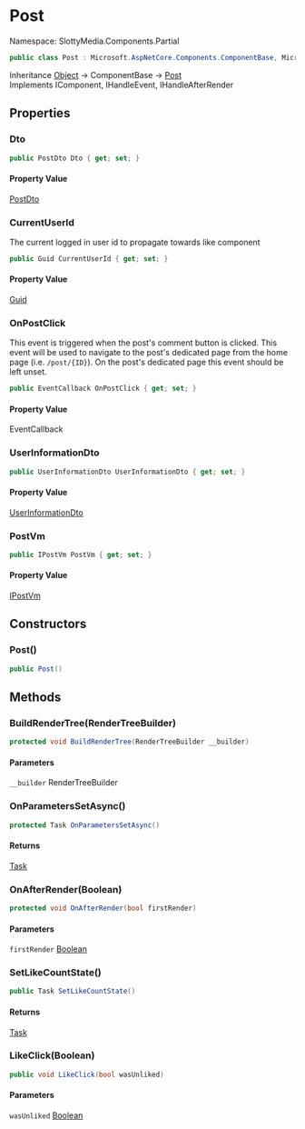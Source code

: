 # Post

Namespace: SlottyMedia.Components.Partial

```csharp
public class Post : Microsoft.AspNetCore.Components.ComponentBase, Microsoft.AspNetCore.Components.IComponent, Microsoft.AspNetCore.Components.IHandleEvent, Microsoft.AspNetCore.Components.IHandleAfterRender
```

Inheritance [Object](https://docs.microsoft.com/en-us/dotnet/api/system.object) → ComponentBase → [Post](./slottymedia.components.partial.post.md)<br>
Implements IComponent, IHandleEvent, IHandleAfterRender

## Properties

### **Dto**

```csharp
public PostDto Dto { get; set; }
```

#### Property Value

[PostDto](./slottymedia.backend.dtos.postdto.md)<br>

### **CurrentUserId**

The current logged in user id to propagate towards like component

```csharp
public Guid CurrentUserId { get; set; }
```

#### Property Value

[Guid](https://docs.microsoft.com/en-us/dotnet/api/system.guid)<br>

### **OnPostClick**

This event is triggered when the post's comment button is clicked.
 This event will be used to navigate to the post's dedicated page from the home page (i.e. `/post/{ID}`).
 On the post's dedicated page this event should be left unset.

```csharp
public EventCallback OnPostClick { get; set; }
```

#### Property Value

EventCallback<br>

### **UserInformationDto**

```csharp
public UserInformationDto UserInformationDto { get; set; }
```

#### Property Value

[UserInformationDto](./slottymedia.backend.dtos.userinformationdto.md)<br>

### **PostVm**

```csharp
public IPostVm PostVm { get; set; }
```

#### Property Value

[IPostVm](./slottymedia.backend.viewmodel.interfaces.ipostvm.md)<br>

## Constructors

### **Post()**

```csharp
public Post()
```

## Methods

### **BuildRenderTree(RenderTreeBuilder)**

```csharp
protected void BuildRenderTree(RenderTreeBuilder __builder)
```

#### Parameters

`__builder` RenderTreeBuilder<br>

### **OnParametersSetAsync()**

```csharp
protected Task OnParametersSetAsync()
```

#### Returns

[Task](https://docs.microsoft.com/en-us/dotnet/api/system.threading.tasks.task)<br>

### **OnAfterRender(Boolean)**

```csharp
protected void OnAfterRender(bool firstRender)
```

#### Parameters

`firstRender` [Boolean](https://docs.microsoft.com/en-us/dotnet/api/system.boolean)<br>

### **SetLikeCountState()**

```csharp
public Task SetLikeCountState()
```

#### Returns

[Task](https://docs.microsoft.com/en-us/dotnet/api/system.threading.tasks.task)<br>

### **LikeClick(Boolean)**

```csharp
public void LikeClick(bool wasUnliked)
```

#### Parameters

`wasUnliked` [Boolean](https://docs.microsoft.com/en-us/dotnet/api/system.boolean)<br>
